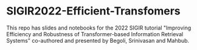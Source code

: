 # SIGIR2022-Efficient-Transfomers

This repo has slides and notebooks for the 2022 SIGIR tutorial "Improving Efficiency and Robustness of Transformer-based Information Retrieval Systems" co-authored and presented by Begoli, Srinivasan and Mahbub. 

